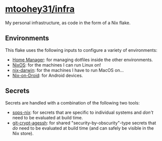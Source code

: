 # [mtoohey31/infra](https://github.com/mtoohey31/infra)

My personal infrastructure, as code in the form of a Nix flake.

## Environments

This flake uses the following inputs to configure a variety of environments:

- [Home Manager](https://github.com/nix-community/home-manager): for managing dotfiles inside the other environments.
- [NixOS](https://nixos.org): for the machines I can run Linux on!
- [nix-darwin](https://github.com/LnL7/nix-darwin): for the machines I have to run MacOS on...
- [Nix-on-Droid](https://github.com/t184256/nix-on-droid): for Android devices.

## Secrets

Secrets are handled with a combination of the following two tools:

- [sops-nix](https://github.com/Mic92/sops-nix): for secrets that are specific to individual systems and _don't_ need to be evaluated at build time.
- [git-crypt-agessh](https://github.com/mtoohey31/git-crypt-agessh): for shared "security-by-obscurity"-type secrets that _do_ need to be evaluated at build time (and can safely be visible in the Nix store).
